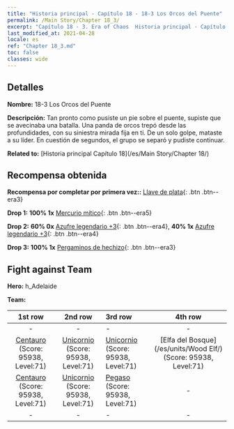```yaml
---
title: "Historia principal - Capítulo 18 - 18-3 Los Orcos del Puente"
permalink: /Main Story/Chapter 18_3/
excerpt: "Capítulo 18 - 3. Era of Chaos  Historia principal - Capítulo 18_3. 18-3 Los Orcos del Puente"
last_modified_at: 2021-04-28
locale: es
ref: "Chapter 18_3.md"
toc: false
classes: wide
---
```


## Detalles

 **Nombre:** 18-3 Los Orcos del Puente

 **Descripción:** Tan pronto como pusiste un pie sobre el puente, supiste que se avecinaba una batalla. Una panda de orcos trepó desde las profundidades, con su siniestra mirada fija en ti. De un solo golpe, mataste a su líder. En cuestión de segundos, el grupo se separó y pudiste continuar.

 **Related to:** [Historia principal Capítulo 18](/es/Main Story/Chapter 18/)

## Recompensa obtenida

 **Recompensa por completar por primera vez::** [Llave de plata](/ItemsES/con_693/){: .btn .btn--era3}

 **Drop 1:** **100% 1x** [Mercurio mítico](/ItemsES/mat_63/){: .btn .btn--era5}

 **Drop 2:** **60% 0x** [Azufre legendario +3](/ItemsES/mat_57/){: .btn .btn--era4}, **40% 1x** [Azufre legendario +3](/ItemsES/mat_57/){: .btn .btn--era4}

 **Drop 3:** **100% 1x** [Pergaminos de hechizo](/ItemsES/con_694/){: .btn .btn--era3}


## Fight against Team
 **Hero:** h_Adelaide

 **Team:**


  | 1st row | 2nd row | 3rd row | 4th row |
  |:----:|:----:|:----|:----:|
  | - | - | - | - |
  | [Centauro](/es/units/Centaur/) (Score: 95938, Level:71)  | [Unicornio](/es/units/Unicorn/) (Score: 95938, Level:71)  | [Unicornio](/es/units/Unicorn/) (Score: 95938, Level:71)  | [Elfa del Bosque](/es/units/Wood Elf/) (Score: 95938, Level:71)  |
  | [Centauro](/es/units/Centaur/) (Score: 95938, Level:71)  | [Unicornio](/es/units/Unicorn/) (Score: 95938, Level:71)  | [Pegaso](/es/units/Pegasus/) (Score: 95938, Level:71)  | - |
  | - | - | - | - |


